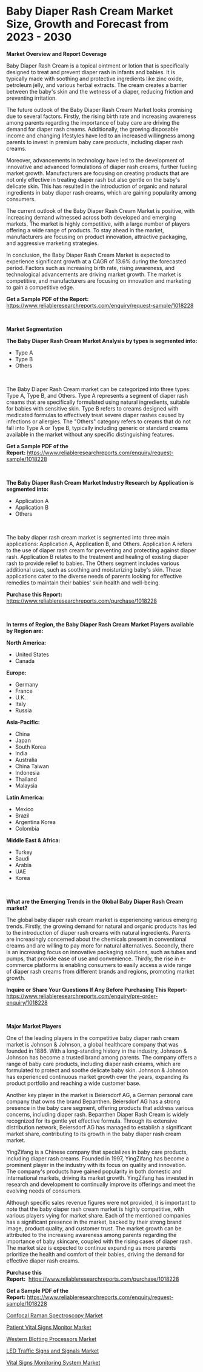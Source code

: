 <p><h1>Baby Diaper Rash Cream Market Size, Growth and Forecast from 2023 - 2030</h1></p><p><strong>Market Overview and Report Coverage</strong></p>
<p><p>Baby Diaper Rash Cream is a topical ointment or lotion that is specifically designed to treat and prevent diaper rash in infants and babies. It is typically made with soothing and protective ingredients like zinc oxide, petroleum jelly, and various herbal extracts. The cream creates a barrier between the baby's skin and the wetness of a diaper, reducing friction and preventing irritation.</p><p>The future outlook of the Baby Diaper Rash Cream Market looks promising due to several factors. Firstly, the rising birth rate and increasing awareness among parents regarding the importance of baby care are driving the demand for diaper rash creams. Additionally, the growing disposable income and changing lifestyles have led to an increased willingness among parents to invest in premium baby care products, including diaper rash creams.</p><p>Moreover, advancements in technology have led to the development of innovative and advanced formulations of diaper rash creams, further fueling market growth. Manufacturers are focusing on creating products that are not only effective in treating diaper rash but also gentle on the baby's delicate skin. This has resulted in the introduction of organic and natural ingredients in baby diaper rash creams, which are gaining popularity among consumers.</p><p>The current outlook of the Baby Diaper Rash Cream Market is positive, with increasing demand witnessed across both developed and emerging markets. The market is highly competitive, with a large number of players offering a wide range of products. To stay ahead in the market, manufacturers are focusing on product innovation, attractive packaging, and aggressive marketing strategies.</p><p>In conclusion, the Baby Diaper Rash Cream Market is expected to experience significant growth at a CAGR of 13.6% during the forecasted period. Factors such as increasing birth rate, rising awareness, and technological advancements are driving market growth. The market is competitive, and manufacturers are focusing on innovation and marketing to gain a competitive edge.</p></p>
<p><strong>Get a Sample PDF of the Report:</strong> <a href="https://www.reliableresearchreports.com/enquiry/request-sample/1018228">https://www.reliableresearchreports.com/enquiry/request-sample/1018228</a></p>
<p>&nbsp;</p>
<p><strong>Market Segmentation</strong></p>
<p><strong>The Baby Diaper Rash Cream Market Analysis by types is segmented into:</strong></p>
<p><ul><li>Type A</li><li>Type B</li><li>Others</li></ul></p>
<p>&nbsp;</p>
<p><p>The Baby Diaper Rash Cream market can be categorized into three types: Type A, Type B, and Others. Type A represents a segment of diaper rash creams that are specifically formulated using natural ingredients, suitable for babies with sensitive skin. Type B refers to creams designed with medicated formulas to effectively treat severe diaper rashes caused by infections or allergies. The "Others" category refers to creams that do not fall into Type A or Type B, typically including generic or standard creams available in the market without any specific distinguishing features.</p></p>
<p><strong>Get a Sample PDF of the Report:</strong>&nbsp;<a href="https://www.reliableresearchreports.com/enquiry/request-sample/1018228">https://www.reliableresearchreports.com/enquiry/request-sample/1018228</a></p>
<p>&nbsp;</p>
<p><strong>The Baby Diaper Rash Cream Market Industry Research by Application is segmented into:</strong></p>
<p><ul><li>Application A</li><li>Application B</li><li>Others</li></ul></p>
<p>&nbsp;</p>
<p><p>The baby diaper rash cream market is segmented into three main applications: Application A, Application B, and Others. Application A refers to the use of diaper rash cream for preventing and protecting against diaper rash. Application B relates to the treatment and healing of existing diaper rash to provide relief to babies. The Others segment includes various additional uses, such as soothing and moisturizing baby's skin. These applications cater to the diverse needs of parents looking for effective remedies to maintain their babies' skin health and well-being.</p></p>
<p><strong>Purchase this Report:</strong>&nbsp; <a href="https://www.reliableresearchreports.com/purchase/1018228">https://www.reliableresearchreports.com/purchase/1018228</a></p>
<p>&nbsp;</p>
<p><strong>In terms of Region, the Baby Diaper Rash Cream Market Players available by Region are:</strong></p>
<p>
    <p> <strong> North America: </strong>
        <ul>
            <li>United States</li>
            <li>Canada</li>
        </ul>
        </p> 
    <p> <strong> Europe: </strong>
        <ul>
            <li>Germany</li>
            <li>France</li>
            <li>U.K.</li>
            <li>Italy</li>
            <li>Russia</li>
        </ul>
        </p> 
    <p> <strong> Asia-Pacific: </strong>
        <ul>
            <li>China</li>
            <li>Japan</li>
            <li>South Korea</li>
            <li>India</li>
            <li>Australia</li>
            <li>China Taiwan</li>
            <li>Indonesia</li>
            <li>Thailand</li>
            <li>Malaysia</li>
        </ul>
        </p> 
    <p> <strong> Latin America: </strong>
        <ul>
            <li>Mexico</li>
            <li>Brazil</li>
            <li>Argentina Korea</li>
            <li>Colombia</li>
        </ul>
        </p> 
    <p> <strong> Middle East & Africa: </strong>
        <ul>
            <li>Turkey</li>
            <li>Saudi</li>
            <li>Arabia</li>
            <li>UAE</li>
            <li>Korea</li>
        </ul>
    </p>
    </p>
<p>&nbsp;</p>
<p><strong>What are the Emerging Trends in the Global Baby Diaper Rash Cream market?</strong></p>
<p><p>The global baby diaper rash cream market is experiencing various emerging trends. Firstly, the growing demand for natural and organic products has led to the introduction of diaper rash creams with natural ingredients. Parents are increasingly concerned about the chemicals present in conventional creams and are willing to pay more for natural alternatives. Secondly, there is an increasing focus on innovative packaging solutions, such as tubes and pumps, that provide ease of use and convenience. Thirdly, the rise in e-commerce platforms is enabling consumers to easily access a wide range of diaper rash creams from different brands and regions, promoting market growth.</p></p>
<p><strong>Inquire or Share Your Questions If Any Before Purchasing This Report</strong>- <a href="https://www.reliableresearchreports.com/enquiry/pre-order-enquiry/1018228">https://www.reliableresearchreports.com/enquiry/pre-order-enquiry/1018228</a></p>
<p>&nbsp;</p>
<p><strong>Major Market Players</strong></p>
<p><p>One of the leading players in the competitive baby diaper rash cream market is Johnson & Johnson, a global healthcare company that was founded in 1886. With a long-standing history in the industry, Johnson & Johnson has become a trusted brand among parents. The company offers a range of baby care products, including diaper rash creams, which are formulated to protect and soothe delicate baby skin. Johnson & Johnson has experienced continuous market growth over the years, expanding its product portfolio and reaching a wide customer base.</p><p>Another key player in the market is Beiersdorf AG, a German personal care company that owns the brand Bepanthen. Beiersdorf AG has a strong presence in the baby care segment, offering products that address various concerns, including diaper rash. Bepanthen Diaper Rash Cream is widely recognized for its gentle yet effective formula. Through its extensive distribution network, Beiersdorf AG has managed to establish a significant market share, contributing to its growth in the baby diaper rash cream market.</p><p>YingZifang is a Chinese company that specializes in baby care products, including diaper rash creams. Founded in 1997, YingZifang has become a prominent player in the industry with its focus on quality and innovation. The company's products have gained popularity in both domestic and international markets, driving its market growth. YingZifang has invested in research and development to continually improve its offerings and meet the evolving needs of consumers.</p><p>Although specific sales revenue figures were not provided, it is important to note that the baby diaper rash cream market is highly competitive, with various players vying for market share. Each of the mentioned companies has a significant presence in the market, backed by their strong brand image, product quality, and customer trust. The market growth can be attributed to the increasing awareness among parents regarding the importance of baby skincare, coupled with the rising cases of diaper rash. The market size is expected to continue expanding as more parents prioritize the health and comfort of their babies, driving the demand for effective diaper rash creams.</p></p>
<p><strong>Purchase this Report:</strong>&nbsp;&nbsp;<a href="https://www.reliableresearchreports.com/purchase/1018228">https://www.reliableresearchreports.com/purchase/1018228</a></p>
<p></p>
<p><strong>Get a Sample PDF of the Report:</strong>&nbsp;<a href="https://www.reliableresearchreports.com/enquiry/request-sample/1018228">https://www.reliableresearchreports.com/enquiry/request-sample/1018228</a></p>
<p><p><a href="https://medium.com/@lloydgrimes52/confocal-raman-spectroscopy-market-size-growth-forecast-2023-2030-8444873349b3">Confocal Raman Spectroscopy Market</a></p><p><a href="https://www.reportprime.com/patient-vital-signs-monitor-r9868">Patient Vital Signs Monitor Market</a></p><p><a href="https://medium.com/@roscoemayer1990/western-blotting-processors-market-size-growth-forecast-2023-2030-7b3ce87ade5d">Western Blotting Processors Market</a></p><p><a href="https://www.linkedin.com/pulse/led-traffic-signs-signals-market-challenges-opportunities-k06ce/">LED Traffic Signs and Signals Market</a></p><p><a href="https://www.reportprime.com/vital-signs-monitoring-system-r9865">Vital Signs Monitoring System Market</a></p></p>